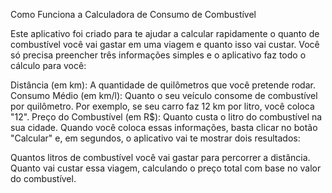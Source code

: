 Como Funciona a Calculadora de Consumo de Combustível

Este aplicativo foi criado para te ajudar a calcular rapidamente o quanto de combustível você vai gastar em uma viagem e quanto isso vai custar. Você só precisa preencher três informações simples e o aplicativo faz todo o cálculo para você:

Distância (em km): A quantidade de quilômetros que você pretende rodar.
Consumo Médio (em km/l): Quanto o seu veículo consome de combustível por quilômetro. Por exemplo, se seu carro faz 12 km por litro, você coloca "12".
Preço do Combustível (em R$): Quanto custa o litro do combustível na sua cidade.
Quando você coloca essas informações, basta clicar no botão "Calcular" e, em segundos, o aplicativo vai te mostrar dois resultados:

Quantos litros de combustível você vai gastar para percorrer a distância.
Quanto vai custar essa viagem, calculando o preço total com base no valor do combustível.